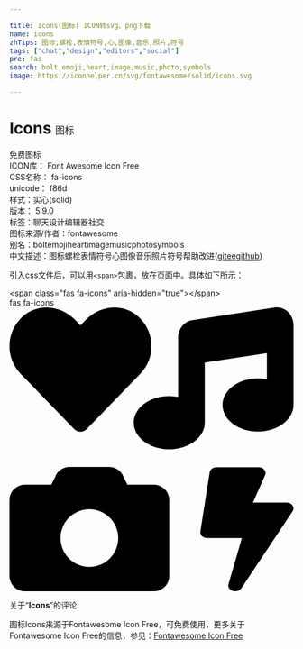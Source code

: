 ```yaml
---

title: Icons(图标) ICON转svg、png下载
name: icons
zhTips: 图标,螺栓,表情符号,心,图像,音乐,照片,符号
tags: ["chat","design","editors","social"]
pre: fas
search: bolt,emoji,heart,image,music,photo,symbols
image: https://iconhelper.cn/svg/fontawesome/solid/icons.svg

---
```


# Icons  <small style="font-size: 60%;font-weight: 100">图标</small>


<div class="detail-page">
<p>
<span><span class="badge-success badge">免费图标</span> </span>
<br/>
<span>
ICON库：
<span class="badge-secondary badge">Font Awesome Icon Free</span> 
</span>
<br/>
<span>
CSS名称：
<span class="badge-secondary badge">fa-icons</span> 
</span>
<br/>
<span>
unicode：
<span class="badge-secondary badge">f86d</span> 
<copy-btn content='f86d' btn-title=""></copy-btn>
<copy-btn :content='String.fromCodePoint(parseInt("f86d", 16))' btn-title="复制U"></copy-btn>
</span><br/><span>样式：<span class="badge-light badge">实心(solid)</span></span>
<br/>
<span>
版本：
<span class="badge-secondary badge">5.9.0</span> 
</span><br/><span>标签：<span class="badge-light badge"><router-link to="/tags/chat.html">聊天</router-link></span><span class="badge-light badge"><router-link to="/tags/design.html">设计</router-link></span><span class="badge-light badge"><router-link to="/tags/editors.html">编辑器</router-link></span><span class="badge-light badge"><router-link to="/tags/social.html">社交</router-link></span></span>
<br/>
<span>图标来源/作者：<span class="badge-light badge">fontawesome</span></span> 
<br/>
<span>别名：<span class="badge-light badge">bolt</span><span class="badge-light badge">emoji</span><span class="badge-light badge">heart</span><span class="badge-light badge">image</span><span class="badge-light badge">music</span><span class="badge-light badge">photo</span><span class="badge-light badge">symbols</span></span><br/><span class="zh-detail">中文描述：<span class="badge-primary badge">图标</span><span class="badge-primary badge">螺栓</span><span class="badge-primary badge">表情符号</span><span class="badge-primary badge">心</span><span class="badge-primary badge">图像</span><span class="badge-primary badge">音乐</span><span class="badge-primary badge">照片</span><span class="badge-primary badge">符号</span><span class="help-link"><span>帮助改进</span>(<a href="https://gitee.com/liuwave/icon-helper/edit/master/json/fontawesome/solid/icons.json" target="_blank" rel="noopener noreferrer">gitee</a><a href="https://github.com/liuwave/icon-helper/edit/master/json/fontawesome/solid/icons.json" target="_blank" rel="noopener noreferrer">github</a></span>)</span><br/>
</p>
</div>
<div class="alert alert-dark">
  <i class="fas fa-icons fa-xs"></i>
  <i class="fas fa-icons fa-sm"></i>
  <i class="fas fa-icons fa-lg"></i>
  <i class="fas fa-icons fa-2x"></i>
  <i class="fas fa-icons fa-3x"></i>
  <i class="fas fa-icons fa-5x"></i>
  <i class="fas fa-icons fa-7x"></i>
</div>
<div>
  <p>引入css文件后，可以用<code>&lt;span&gt;</code>包裹，放在页面中。具体如下所示：    
  </p>
  <div class="alert alert-primary" style="font-size: 14px">
    &lt;span class="fas fa-icons" aria-hidden="true"&gt;&lt;/span&gt;
    <copy-btn content='<span class="fas fa-icons" aria-hidden="true"></span>'></copy-btn>
  </div>
  <div class="alert alert-secondary">
    <i class="fas fa-icons"
    style="font-size: 24px"
    aria-hidden="true"></i> fas fa-icons
    <copy-btn content="fas fa-icons" btn-title="复制图标名称"></copy-btn>
  </div>
</div>
<div id="svg" class="svg-wrap">
<svg xmlns="http://www.w3.org/2000/svg" viewBox="0 0 512 512"><path d="M116.65 219.35a15.68 15.68 0 0 0 22.65 0l96.75-99.83c28.15-29 26.5-77.1-4.91-103.88C203.75-7.7 163-3.5 137.86 22.44L128 32.58l-9.85-10.14C93.05-3.5 52.25-7.7 24.86 15.64c-31.41 26.78-33 74.85-5 103.88zm143.92 100.49h-48l-7.08-14.24a27.39 27.39 0 0 0-25.66-17.78h-71.71a27.39 27.39 0 0 0-25.66 17.78l-7 14.24h-48A27.45 27.45 0 0 0 0 347.3v137.25A27.44 27.44 0 0 0 27.43 512h233.14A27.45 27.45 0 0 0 288 484.55V347.3a27.45 27.45 0 0 0-27.43-27.46zM144 468a52 52 0 1 1 52-52 52 52 0 0 1-52 52zm355.4-115.9h-60.58l22.36-50.75c2.1-6.65-3.93-13.21-12.18-13.21h-75.59c-6.3 0-11.66 3.9-12.5 9.1l-16.8 106.93c-1 6.3 4.88 11.89 12.5 11.89h62.31l-24.2 83c-1.89 6.65 4.2 12.9 12.23 12.9a13.26 13.26 0 0 0 10.92-5.25l92.4-138.91c4.88-6.91-1.16-15.7-10.87-15.7zM478.08.33L329.51 23.17C314.87 25.42 304 38.92 304 54.83V161.6a83.25 83.25 0 0 0-16-1.7c-35.35 0-64 21.48-64 48s28.65 48 64 48c35.2 0 63.73-21.32 64-47.66V99.66l112-17.22v47.18a83.25 83.25 0 0 0-16-1.7c-35.35 0-64 21.48-64 48s28.65 48 64 48c35.2 0 63.73-21.32 64-47.66V32c0-19.48-16-34.42-33.92-31.67z"/></svg>
</div>
<detail full-name='fa-icons'></detail>
<div class="icon-detail__container">
<p>关于“<b>Icons</b>”的评论:</p>
</div>
<Vssue title="关于“Icons”的评论" />    
<div><p>图标Icons来源于Fontawesome Icon Free，可免费使用，更多关于  Fontawesome Icon Free的信息，参见：<a target="_blank" href="https://iconhelper.cn/fontawesome.html">Fontawesome Icon Free</a>
</p></div>
